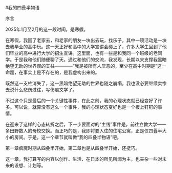 #我的四叠半物语

序言

2025年1月至2月的这一段时间，是寒假。

在寒假，我回了老家去，和老家的朋友一块出去玩，找乐子，其中一项活动是一块去我毕业的高中玩。这一天正好和高中的大学宣讲会碰上了，许多大学生回到了他们毕业的高中进行大学的招生宣讲。这里面，也有一些是和我同一个班级的老同学。于是我和他们随便聊了天。通过和他们的交流，我发现，长期以来支撑我黑暗绝望无助的世界观的支柱————“我是被所有人厌恶的，至少在高中时期是”这一命题，在事实上是不存在的，是我虚构出来的。

既然这一支柱消失了，这一黑暗绝望无助的世界也随之崩塌。我也没必要继续卖惨去说什么悲伤过往，写伤痕文学了。

不过这个只是最后的一个关键性事件，在此之前，我的心理状态就已经变好了许多。可以说，就算没有这么一个事件，我的心理状态变好也是一个板上钉钉的事情。

在迎来了这样的心态转折之后，下一步要面对的“主线”事件是，前往立教大学——多田野数人的母校交换。而正巧的是，我即将要入住的住宅公寓，正是仅四叠半大小的房间。于是，这一个章节就叫做“我的四叠半物语”吧。

第一章疯魔时期从四叠半开始，第二章也是从四叠半开始，还挺巧。

这一章，我打算写的内容以创作、生活、在日本的所见所闻为主，也夹杂一些对未来的设想、计划等。